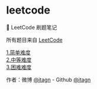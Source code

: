 # leetcode
:penguin: LeetCode 刷题笔记

所有题目来自  [LeetCode](https://leetcode-cn.com/problemset/all/)    

[1.简单难度](docs/简单难度.md)    
[2.中等难度](docs/中等难度.md)    
[3.困难难度](docs/困难难度.md)    

作者：微博 [@itagn][1] - Github [@itagn][2]

[1]: https://weibo.com/p/1005053782707172
[2]: https://github.com/itagn
